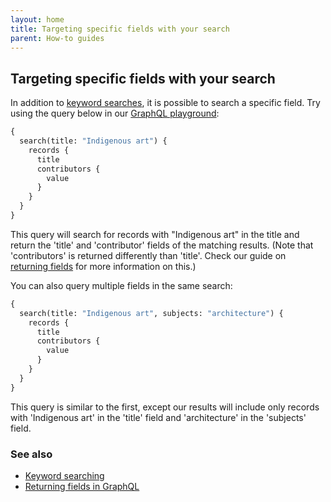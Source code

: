 ```yaml
---
layout: home
title: Targeting specific fields with your search
parent: How-to guides
---
```


## Targeting specific fields with your search

In addition to [keyword searches](keyword-searching), it is possible to search a specific field. Try using the query
below in our [GraphQL playground](https://timdex.mit.edu/playground):


```graphql
{
  search(title: "Indigenous art") {
    records {
      title
      contributors {
        value
      }
    }
  }
}
```

This query will search for records with "Indigenous art" in the title and return the 'title' and 'contributor' fields
of the matching results. (Note that 'contributors' is returned differently than 'title'. Check our guide on [returning
fields](returning-fields-in-graphql) for more information on this.)


You can also query multiple fields in the same search:

```graphql
{
  search(title: "Indigenous art", subjects: "architecture") {
    records {
      title
      contributors {
        value
      }
    }
  }
}
```

This query is similar to the first, except our results will include only records with 'Indigenous art' in the 'title'
field and 'architecture' in the 'subjects' field.

### See also

- [Keyword searching](keyword-searching)
- [Returning fields in GraphQL](returning-fields-in-graphql)

